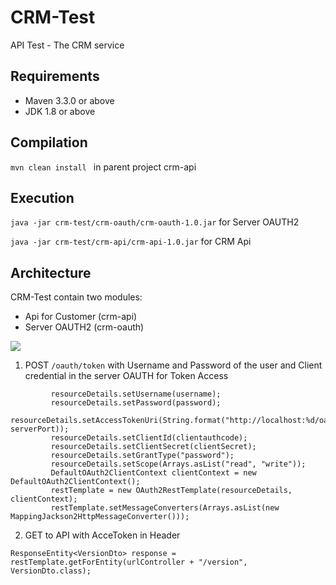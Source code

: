 # CRM-Test
API Test - The CRM service

**Requirements**
-

- Maven 3.3.0 or above
- JDK 1.8 or above

**Compilation**
-

`mvn clean install ` in parent project crm-api

**Execution**
-

`java -jar crm-test/crm-oauth/crm-oauth-1.0.jar` for Server OAUTH2

`java -jar crm-test/crm-api/crm-api-1.0.jar` for CRM Api

**Architecture**
- 
CRM-Test contain two modules:

- Api for Customer (crm-api)
- Server OAUTH2 (crm-oauth)

![](http://sivatechlab.com/wp-content/uploads/2017/05/overall-password-flow-2.png)

1. POST  `/oauth/token` with Username and Password of the user and Client credential in the server OAUTH for Token Access

```resourceDetails = new ResourceOwnerPasswordResourceDetails();
         resourceDetails.setUsername(username);
         resourceDetails.setPassword(password);
         resourceDetails.setAccessTokenUri(String.format("http://localhost:%d/oauth/token", serverPort));
         resourceDetails.setClientId(clientauthcode);
         resourceDetails.setClientSecret(clientSecret);
         resourceDetails.setGrantType("password");
         resourceDetails.setScope(Arrays.asList("read", "write"));
         DefaultOAuth2ClientContext clientContext = new DefaultOAuth2ClientContext();
         restTemplate = new OAuth2RestTemplate(resourceDetails, clientContext);
         restTemplate.setMessageConverters(Arrays.asList(new MappingJackson2HttpMessageConverter()));
```        


2. GET to API with AcceToken in Header

```
ResponseEntity<VersionDto> response = restTemplate.getForEntity(urlController + "/version", VersionDto.class);
```


